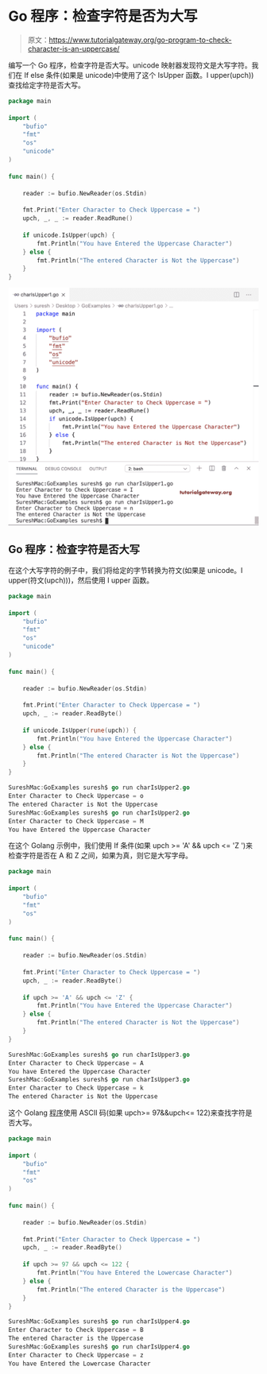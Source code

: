# Go 程序：检查字符是否为大写

> 原文：<https://www.tutorialgateway.org/go-program-to-check-character-is-an-uppercase/>

编写一个 Go 程序，检查字符是否大写。unicode 映射器发现符文是大写字符。我们在 If else 条件(如果是 unicode)中使用了这个 IsUpper 函数。I upper(upch))查找给定字符是否大写。

```go
package main

import (
    "bufio"
    "fmt"
    "os"
    "unicode"
)

func main() {

    reader := bufio.NewReader(os.Stdin)

    fmt.Print("Enter Character to Check Uppercase = ")
    upch, _, _ := reader.ReadRune()

    if unicode.IsUpper(upch) {
        fmt.Println("You have Entered the Uppercase Character")
    } else {
        fmt.Println("The entered Character is Not the Uppercase")
    }
}
```

![Go Program to Check Character in an Uppercase 1](img/c1f5991c167d7db3dab833794d52a26d.png)

## Go 程序：检查字符是否大写

在这个大写字符的例子中，我们将给定的字节转换为符文(如果是 unicode。I upper(符文(upch)))，然后使用 I upper 函数。

```go
package main

import (
    "bufio"
    "fmt"
    "os"
    "unicode"
)

func main() {

    reader := bufio.NewReader(os.Stdin)

    fmt.Print("Enter Character to Check Uppercase = ")
    upch, _ := reader.ReadByte()

    if unicode.IsUpper(rune(upch)) {
        fmt.Println("You have Entered the Uppercase Character")
    } else {
        fmt.Println("The entered Character is Not the Uppercase")
    }
}
```

```go
SureshMac:GoExamples suresh$ go run charIsUpper2.go
Enter Character to Check Uppercase = o
The entered Character is Not the Uppercase
SureshMac:GoExamples suresh$ go run charIsUpper2.go
Enter Character to Check Uppercase = M
You have Entered the Uppercase Character
```

在这个 Golang 示例中，我们使用 If 条件(如果 upch >= 'A' && upch <= 'Z ')来检查字符是否在 A 和 Z 之间，如果为真，则它是大写字母。

```go
package main

import (
    "bufio"
    "fmt"
    "os"
)

func main() {

    reader := bufio.NewReader(os.Stdin)

    fmt.Print("Enter Character to Check Uppercase = ")
    upch, _ := reader.ReadByte()

    if upch >= 'A' && upch <= 'Z' {
        fmt.Println("You have Entered the Uppercase Character")
    } else {
        fmt.Println("The entered Character is Not the Uppercase")
    }
}
```

```go
SureshMac:GoExamples suresh$ go run charIsUpper3.go
Enter Character to Check Uppercase = A
You have Entered the Uppercase Character
SureshMac:GoExamples suresh$ go run charIsUpper3.go
Enter Character to Check Uppercase = k
The entered Character is Not the Uppercase
```

这个 Golang [程序](https://www.tutorialgateway.org/go-programs/)使用 ASCII 码(如果 upch>= 97&&upch<= 122)来查找字符是否大写。

```go
package main

import (
    "bufio"
    "fmt"
    "os"
)

func main() {

    reader := bufio.NewReader(os.Stdin)

    fmt.Print("Enter Character to Check Uppercase = ")
    upch, _ := reader.ReadByte()

    if upch >= 97 && upch <= 122 {
        fmt.Println("You have Entered the Lowercase Character")
    } else {
        fmt.Println("The entered Character is the Uppercase")
    }
}
```

```go
SureshMac:GoExamples suresh$ go run charIsUpper4.go
Enter Character to Check Uppercase = B
The entered Character is the Uppercase
SureshMac:GoExamples suresh$ go run charIsUpper4.go
Enter Character to Check Uppercase = z
You have Entered the Lowercase Character
```